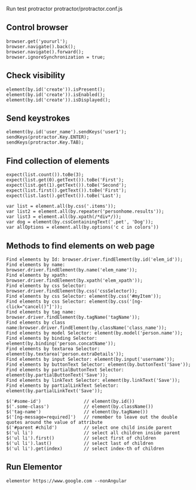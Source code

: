 Run test protractor protractor/protractor.conf.js

Control browser
---------------
    browser.get('yoururl');
    browser.navigate().back();
    browser.navigate().forward();
    browser.ignoreSynchronization = true;

Check visibility
----------------
    element(by.id('create')).isPresent();
    element(by.id('create')).isEnabled();
    element(by.id('create')).isDisplayed();

Send keystrokes
---------------
    element(by.id('user_name').sendKeys('user1');
    sendKeys(protractor.Key.ENTER);
    sendKeys(protractor.Key.TAB);

Find collection of elements
---------------------------
    expect(list.count()).toBe(3);
    expect(list.get(0).getText()).toBe('First');
    expect(list.get(1).getText()).toBe('Second');
    expect(list.first().getText()).toBe('First');
    expect(list.last().getText()).toBe('Last');

    var list = element.all(by.css('.items'));
    var list2 = element.all(by.repeater('personhome.results'));
    var list3 = element.all(by.xpath(/*div*/));
    var dog = element(by.cssContainingText('.pet', 'Dog'));
    var allOptions = element.all(by.options('c c in colors'))

Methods to find elements on web page
------------------------------------
    Find elements by Id: browser.driver.findElement(by.id('elem_id'));
    Find elements by name: browser.driver.findElement(by.name('elem_name'));
    Find elements by xpath: browser.driver.findElement(by.xpath('elem_xpath'));
    Find elements by css Selector: browser.driver.findElement(by.css('cssSelector));
    Find elements by css Selector: element(by.css('#myItem'));
    Find elements by css Selector: element(by.css('[ng-click="cancel()"]'));
    Find elements by tag name: browser.driver.findElement(by.tagName('tagName'));
    Find elements by class name:browser.driver.findElement(by.className('class_name'));
    Find elements by model Selector: element(by.model('person.name'));
    Find elements by binding Selector: element(by.binding('person.concatName'));
    Find elements by textarea Selector: element(by.textarea('person.extraDetails'));
    Find elements by input Selector: element(by.input('username'));
    Find elements by buttonText Selector: element(by.buttonText('Save'));
    Find elements by partialButtonText Selector: element(by.partialButtonText('Save'));
    Find elements by linkText Selector: element(by.linkText('Save'));
    Find elements by partialLinkText Selector: element(by.partialLinkText('Save'));

    $('#some-id')                // element(by.id())
    $('.some-class')             // element(by.className())
    $('tag-name')                // element(by.tagName())
    $('[ng-message=required]')   // remember to leave out the double quotes around the value of attribute
    $('#parent #child')          // select one child inside parent
    $('ul li')                   // select all children inside parent
    $('ul li').first()           // select first of children
    $('ul li').last()            // select last of children
    $('ul li').get(index)        // select index-th of children

Run Elementor
-------------
    elementor https://www.google.com --nonAngular